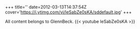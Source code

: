 +++
title=''
date=2012-03-13T14:37:54Z
cover='https://i.ytimg.com/vi/leSabZe0sKA/sddefault.jpg'
+++

All content belongs to GlennBeck.
{{< youtube leSabZe0sKA >}}

